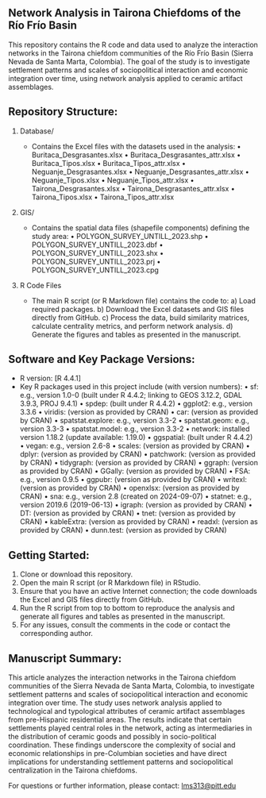 Network Analysis in Tairona Chiefdoms of the Río Frío Basin
--------------------------------------------------------------

This repository contains the R code and data used to analyze the interaction networks in the Tairona chiefdom communities of the Río Frío Basin (Sierra Nevada de Santa Marta, Colombia). The goal of the study is to investigate settlement patterns and scales of sociopolitical interaction and economic integration over time, using network analysis applied to ceramic artifact assemblages.

Repository Structure:
----------------------------------
1. Database/
   - Contains the Excel files with the datasets used in the analysis:
     • Buritaca_Desgrasantes.xlsx
     • Buritaca_Desgrasantes_attr.xlsx
     • Buritaca_Tipos.xlsx
     • Buritaca_Tipos_attr.xlsx
     • Neguanje_Desgrasantes.xlsx
     • Neguanje_Desgrasantes_attr.xlsx
     • Neguanje_Tipos.xlsx
     • Neguanje_Tipos_attr.xlsx
     • Tairona_Desgrasantes.xlsx
     • Tairona_Desgrasantes_attr.xlsx
     • Tairona_Tipos.xlsx
     • Tairona_Tipos_attr.xlsx

2. GIS/
   - Contains the spatial data files (shapefile components) defining the study area:
     • POLYGON_SURVEY_UNTILL_2023.shp
     • POLYGON_SURVEY_UNTILL_2023.dbf
     • POLYGON_SURVEY_UNTILL_2023.shx
     • POLYGON_SURVEY_UNTILL_2023.prj
     • POLYGON_SURVEY_UNTILL_2023.cpg

3. R Code Files
   - The main R script (or R Markdown file) contains the code to:
     a) Load required packages.
     b) Download the Excel datasets and GIS files directly from GitHub.
     c) Process the data, build similarity matrices, calculate centrality metrics, and perform network analysis.
     d) Generate the figures and tables as presented in the manuscript.

Software and Key Package Versions:
----------------------------------
- R version: [R 4.4.1]
- Key R packages used in this project include (with version numbers):
    •  sf: e.g., version 1.0-0 (built under R 4.4.2; linking to GEOS 3.12.2, GDAL 3.9.3, PROJ 9.4.1)
    •  spdep: (built under R 4.4.2)
    •  ggplot2: e.g., version 3.3.6
    •  viridis: (version as provided by CRAN)
    •  car: (version as provided by CRAN)
    •  spatstat.explore: e.g., version 3.3-2
    •  spatstat.geom: e.g., version 3.3-3
    •  spatstat.model: e.g., version 3.3-2
    •  network: installed version 1.18.2 (update available: 1.19.0)
    •  ggspatial: (built under R 4.4.2)
    •  vegan: e.g., version 2.6-8
    •  scales: (version as provided by CRAN)
    •  dplyr: (version as provided by CRAN)
    •  patchwork: (version as provided by CRAN)
    •  tidygraph: (version as provided by CRAN)
    •  ggraph: (version as provided by CRAN)
    •  GGally: (version as provided by CRAN)
    •  FSA: e.g., version 0.9.5
    •  ggpubr: (version as provided by CRAN)
    •  writexl: (version as provided by CRAN)
    •  openxlsx: (version as provided by CRAN)
    •  sna: e.g., version 2.8 (created on 2024-09-07)
    •  statnet: e.g., version 2019.6 (2019-06-13)
    •  igraph: (version as provided by CRAN)
    •  DT: (version as provided by CRAN)
    •  tnet: (version as provided by CRAN)
    •  kableExtra: (version as provided by CRAN)
    •  readxl: (version as provided by CRAN)
    •  dunn.test: (version as provided by CRAN)

Getting Started:
----------------------------------
1. Clone or download this repository.
2. Open the main R script (or R Markdown file) in RStudio.
3. Ensure that you have an active Internet connection; the code downloads the Excel and GIS files directly from GitHub.
4. Run the R script from top to bottom to reproduce the analysis and generate all figures and tables as presented in the manuscript.
5. For any issues, consult the comments in the code or contact the corresponding author.

Manuscript Summary:
----------------------------------
This article analyzes the interaction networks in the Tairona chiefdom communities of the Sierra Nevada de Santa Marta, Colombia, to investigate settlement patterns and scales of sociopolitical interaction and economic integration over time. The study uses network analysis applied to technological and typological attributes of ceramic artifact assemblages from pre-Hispanic residential areas. The results indicate that certain settlements played central roles in the network, acting as intermediaries in the distribution of ceramic goods and possibly in socio-political coordination. These findings underscore the complexity of social and economic relationships in pre-Columbian societies and have direct implications for understanding settlement patterns and sociopolitical centralization in the Tairona chiefdoms.

For questions or further information, please contact:
lms313@pitt.edu
